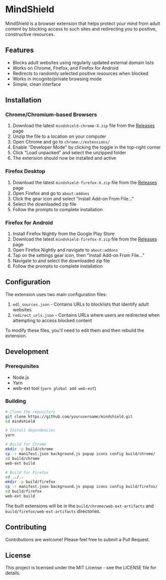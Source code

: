 # MindShield

MindShield is a browser extension that helps protect your mind from adult content by blocking access to such sites and redirecting you to positive, constructive resources.

## Features

- Blocks adult websites using regularly updated external domain lists
- Works on Chrome, Firefox, and Firefox for Android
- Redirects to randomly selected positive resources when blocked
- Works in incognito/private browsing mode
- Simple, clean interface

## Installation

### Chrome/Chromium-based Browsers

1. Download the latest `mindshield-chrome-X.zip` file from the [Releases](https://github.com/yourusername/mindshield/releases) page
2. Unzip the file to a location on your computer
3. Open Chrome and go to `chrome://extensions/`
4. Enable "Developer Mode" by clicking the toggle in the top-right corner
5. Click "Load unpacked" and select the unzipped folder
6. The extension should now be installed and active

### Firefox Desktop

1. Download the latest `mindshield-firefox-X.zip` file from the [Releases](https://github.com/yourusername/mindshield/releases) page
2. Open Firefox and go to `about:addons`
3. Click the gear icon and select "Install Add-on From File..."
4. Select the downloaded zip file
5. Follow the prompts to complete installation

### Firefox for Android

1. Install Firefox Nightly from the Google Play Store
2. Download the latest `mindshield-firefox-X.zip` file from the [Releases](https://github.com/yourusername/mindshield/releases) page
3. Open Firefox Nightly and navigate to `about:addons`
4. Tap on the settings gear icon, then "Install Add-on From File..."
5. Navigate to and select the downloaded zip file
6. Follow the prompts to complete installation

## Configuration

The extension uses two main configuration files:

1. `edl_sources.json` - Contains URLs to blocklists that identify adult websites
2. `redirect_urls.json` - Contains URLs where users are redirected when attempting to access blocked content

To modify these files, you'll need to edit them and then rebuild the extension.

## Development

### Prerequisites

- Node.js
- Yarn
- web-ext tool (`yarn global add web-ext`)

### Building

```bash
# Clone the repository
git clone https://github.com/yourusername/mindshield.git
cd mindshield

# Install dependencies
yarn

# Build for Chrome
mkdir -p build/chrome
cp -r manifest.json background.js popup icons config build/chrome/
cd build/chrome
web-ext build

# Build for Firefox
cd ../..
mkdir -p build/firefox
cp -r manifest.json background.js popup icons config build/firefox/
cd build/firefox
web-ext build
```

The built extensions will be in the `build/chrome/web-ext-artifacts` and `build/firefox/web-ext-artifacts` directories.

## Contributing

Contributions are welcome! Please feel free to submit a Pull Request.

## License

This project is licensed under the MIT License - see the LICENSE file for details.
